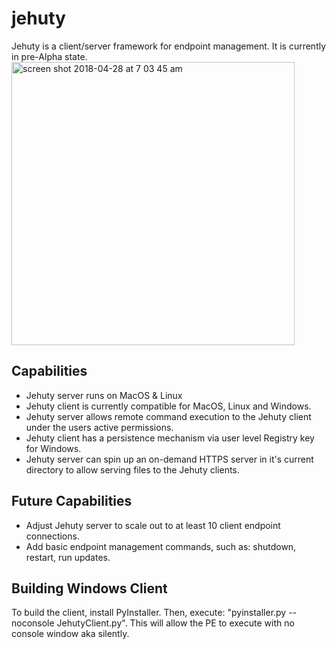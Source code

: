 # jehuty
Jehuty is a client/server framework for endpoint management. It is currently in pre-Alpha state.
<img width="453" alt="screen shot 2018-04-28 at 7 03 45 am" src="https://user-images.githubusercontent.com/11253216/39397483-bbcc6b32-4ab4-11e8-9fe1-6a28cf99493e.png">

## Capabilities
* Jehuty server runs on MacOS & Linux
* Jehuty client is currently compatible for MacOS, Linux and Windows.
* Jehuty server allows remote command execution to the Jehuty client under the users active permissions.
* Jehuty client has a persistence mechanism via user level Registry key for Windows.
* Jehuty server can spin up an on-demand HTTPS server in it's current directory to allow serving files to the Jehuty clients.

## Future Capabilities
* Adjust Jehuty server to scale out to at least 10 client endpoint connections.
* Add basic endpoint management commands, such as: shutdown, restart, run updates.

## Building Windows Client
To build the client, install PyInstaller. Then, execute:  "pyinstaller.py --noconsole JehutyClient.py". This will allow the PE to execute with no console window aka silently. 
